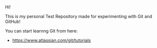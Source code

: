 Hi!

This is my personal Test Repository made for experimenting with Git and GitHub!

You can start learnng Git from here:
- https://www.atlassian.com/git/tutorials